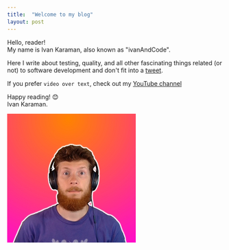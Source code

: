 ```yaml
---
title:  "Welcome to my blog"
layout: post
---
```


Hello, reader!  
My name is Ivan Karaman, also known as "ivanAndCode".  

Here I write about testing, quality, and all other fascinating things related (or not) to software development and don't fit into a [tweet](https://twitter.com/ivan_karaman).

If you prefer `video over text`, check out my [YouTube channel](https://www.youtube.com/c/ivanandcode/videos)  

Happy reading! 😊  
Ivan Karaman.

![Avatar of Ivan Karaman](../assets/ava_300px.jpg)  
